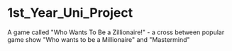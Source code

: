 # 1st_Year_Uni_Project
A game called "Who Wants To Be a Zillionaire!" - a cross between popular game show "Who wants to be a Millionaire" and "Mastermind"
